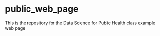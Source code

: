 # public_web_page
This is the repository for the Data Science for Public Health class example web page
